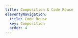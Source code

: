 ```yaml
---
title: Composition & Code Reuse
eleventyNavigation:
  title: Code Reuse
  key: Composition
  order: 4
---
```

